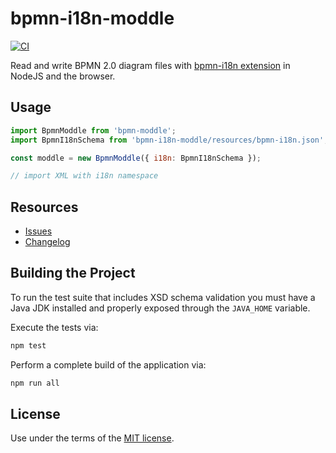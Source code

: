 # bpmn-i18n-moddle

[![CI](https://github.com/bpmn-io/bpmn-i18n-moddle/workflows/CI/badge.svg)](https://github.com/bpmn-io/bpmn-i18n-moddle/actions?query=workflow%3ACI)

Read and write BPMN 2.0 diagram files with [bpmn-i18n extension](https://github.com/bpmn-miwg/bpmn-i18n) in NodeJS and the browser.

## Usage

```javascript
import BpmnModdle from 'bpmn-moddle';
import BpmnI18nSchema from 'bpmn-i18n-moddle/resources/bpmn-i18n.json';

const moddle = new BpmnModdle({ i18n: BpmnI18nSchema });

// import XML with i18n namespace
```

## Resources

* [Issues](https://github.com/bpmn-io/bpmn-i18n-moddle/issues)
* [Changelog](./CHANGELOG.md)

## Building the Project

To run the test suite that includes XSD schema validation you must have a Java JDK installed and properly exposed through the `JAVA_HOME` variable.

Execute the tests via:

```sh
npm test
```

Perform a complete build of the application via:

```sh
npm run all
```

## License

Use under the terms of the [MIT license](http://opensource.org/licenses/MIT).
